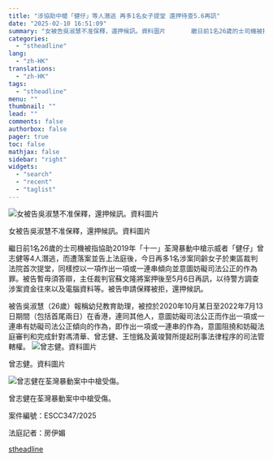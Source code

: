 ```yaml
---
title: "涉協助中槍「健仔」等人潛逃 再多1名女子提堂 還押待查5.6再訊"
date: "2025-02-10 16:51:09"
summary: "女被告吳淑慧不准保釋，還押候訊。資料圖片       繼日前1名26歲的士司機被指協助201..."
categories:
  - "stheadline"
lang:
  - "zh-HK"
translations:
  - "zh-HK"
tags:
  - "stheadline"
menu: ""
thumbnail: ""
lead: ""
comments: false
authorbox: false
pager: true
toc: false
mathjax: false
sidebar: "right"
widgets:
  - "search"
  - "recent"
  - "taglist"
---
```


![女被告吳淑慧不准保釋，還押候訊。資料圖片](https://image.stheadline.com/f/680p0/0x0/100/none/e88752a741cc58ba6a61eb498f25251e/stheadline/inewsmedia/20250210/_2025021016454996333.jpg)

女被告吳淑慧不准保釋，還押候訊。資料圖片




繼日前1名26歲的士司機被指協助2019年「十一」荃灣暴動中槍示威者「健仔」曾志健等4人潛逃，而遭落案並告上法庭後，今日再多1名涉案同齡女子於東區裁判法院首次提堂，同樣控以一項作出一項或一連串傾向並意圖妨礙司法公正的作為罪。被告暫毋須答辯，主任裁判官蘇文隆將案押後至5月6日再訊，以待警方調查涉案資金往來以及電腦資料等。被告申請保釋被拒，還押候訊。

被告吳淑慧（26歲）報稱幼兒教育助理，被控於2020年10月某日至2022年7月13日期間（包括首尾兩日）在香港，連同其他人，意圖妨礙司法公正而作出一項或一連串有妨礙司法公正傾向的作為，即作出一項或一連串的作為，意圖阻撓和妨礙法庭審判和完成針對馮清華、曾志健、王愷銘及黃竣賢所提起刑事法律程序的司法管轄權。
 ![曾志健。資料圖片](https://image.hkhl.hk/f/1024p0/0x0/100/none/7e2b1118d935d88c9c4546b33db6c783/2025-02/DNSG1205GUNFIRE001.jpg)


曾志健。資料圖片



 ![曾志健在荃灣暴動案中中槍受傷。](https://image.hkhl.hk/f/1024p0/0x0/100/none/fefcce84563a0e6a70e2ac6d8f671fe6/2025-02/754ca3a8-7489-4d53-8e2f-d59bb0ee3408.JPG)


曾志健在荃灣暴動案中中槍受傷。




案件編號：ESCC347/2025  

法庭記者：房伊媚

[stheadline](https://std.stheadline.com/realtime/article/2051904/即時-港聞-涉協助中槍-健仔-等人潛逃-再多1名女子提堂-還押待查5-6再訊)
